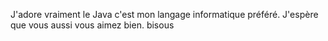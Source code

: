 J'adore vraiment le Java c'est mon langage informatique préféré. J'espère que vous aussi vous aimez bien.
bisous
